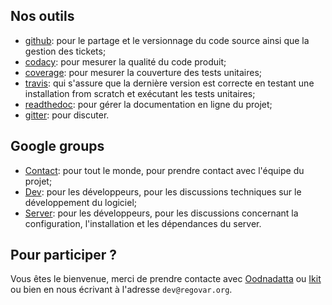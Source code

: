 ## Nos outils
 * [github](https://github.com/REGOVAR): pour le partage et le versionnage du code source ainsi que la gestion des tickets;
 * [codacy](https://www.codacy.com/app/Ikit/Regovar/dashboard): pour mesurer la qualité du code produit;
 * [coverage](https://pypi.python.org/pypi/coverage/): pour mesurer la couverture des tests unitaires;
 * [travis](https://travis-ci.org/REGOVAR/Regovar): qui s'assure que la dernière version est correcte en testant une installation from scratch et exécutant les tests unitaires;
 * [readthedoc](https://readthedocs.org/projects/regovar/): pour gérer la documentation en ligne du projet;
 * [gitter](https://gitter.im/labsquare/Regovar): pour discuter.
 
## Google groups
 * [Contact](https://groups.google.com/forum/#!forum/regovar-contact): pour tout le monde, pour prendre contact avec l'équipe du projet;
 * [Dev](https://groups.google.com/forum/#!forum/regovar-dev): pour les développeurs, pour les discussions techniques sur le développement du logiciel;
 * [Server](https://groups.google.com/forum/#!forum/regovar-server): pour les développeurs, pour les discussions concernant la configuration, l'installation et les dépendances du server.


## Pour participer ?
Vous êtes le bienvenue, merci de prendre contacte avec [Oodnadatta](https://github.com/Oodnadatta) ou [Ikit](https://github.com/ikit) ou bien en nous écrivant à l'adresse `dev@regovar.org`.

